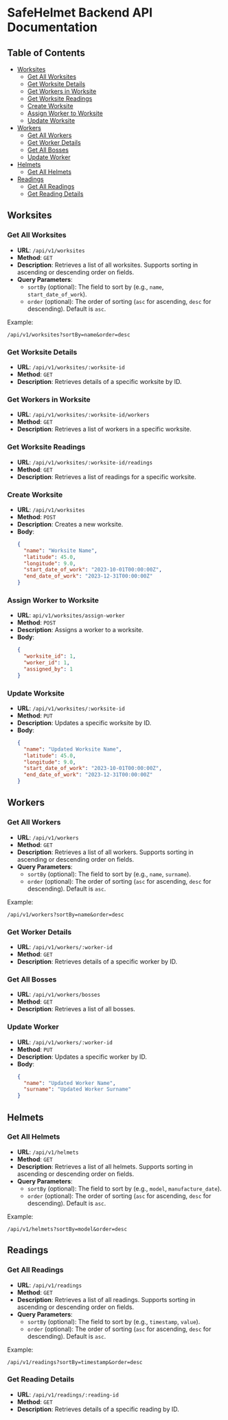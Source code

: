 # SafeHelmet Backend API Documentation

## Table of Contents
- [Worksites](#worksites)
  - [Get All Worksites](#get-all-worksites)
  - [Get Worksite Details](#get-worksite-details)
  - [Get Workers in Worksite](#get-workers-in-worksite)
  - [Get Worksite Readings](#get-worksite-readings)
  - [Create Worksite](#create-worksite)
  - [Assign Worker to Worksite](#assign-worker-to-worksite)
  - [Update Worksite](#update-worksite)
- [Workers](#workers)
  - [Get All Workers](#get-all-workers)
  - [Get Worker Details](#get-worker-details)
  - [Get All Bosses](#get-all-bosses)
  - [Update Worker](#update-worker)
- [Helmets](#helmets)
  - [Get All Helmets](#get-all-helmets)
- [Readings](#readings)
  - [Get All Readings](#get-all-readings)
  - [Get Reading Details](#get-reading-details)

## Worksites

### Get All Worksites
- **URL**: `/api/v1/worksites`
- **Method**: `GET`
- **Description**: Retrieves a list of all worksites. Supports sorting in ascending or descending order on fields.
- **Query Parameters**:
  - `sortBy` (optional): The field to sort by (e.g., `name`, `start_date_of_work`).
  - `order` (optional): The order of sorting (`asc` for ascending, `desc` for descending). Default is `asc`.

Example:
```
/api/v1/worksites?sortBy=name&order=desc
```

### Get Worksite Details
- **URL**: `/api/v1/worksites/:worksite-id`
- **Method**: `GET`
- **Description**: Retrieves details of a specific worksite by ID.

### Get Workers in Worksite
- **URL**: `/api/v1/worksites/:worksite-id/workers`
- **Method**: `GET`
- **Description**: Retrieves a list of workers in a specific worksite.

### Get Worksite Readings
- **URL**: `/api/v1/worksites/:worksite-id/readings`
- **Method**: `GET`
- **Description**: Retrieves a list of readings for a specific worksite.

### Create Worksite
- **URL**: `/api/v1/worksites`
- **Method**: `POST`
- **Description**: Creates a new worksite.
- **Body**:
  ```json
  {
    "name": "Worksite Name",
    "latitude": 45.0,
    "longitude": 9.0,
    "start_date_of_work": "2023-10-01T00:00:00Z",
    "end_date_of_work": "2023-12-31T00:00:00Z"
  }

### Assign Worker to Worksite
- **URL**: `api/v1/worksites/assign-worker`
- **Method**: `POST`
- **Description**: Assigns a worker to a worksite.
- **Body**:
  ```json
  {
    "worksite_id": 1,
    "worker_id": 1,
    "assigned_by": 1
  }

### Update Worksite
- **URL**: `/api/v1/worksites/:worksite-id`
- **Method**: `PUT`
- **Description**: Updates a specific worksite by ID.
- **Body**:
  ```json
  {
    "name": "Updated Worksite Name",
    "latitude": 45.0,
    "longitude": 9.0,
    "start_date_of_work": "2023-10-01T00:00:00Z",
    "end_date_of_work": "2023-12-31T00:00:00Z"
  }

## Workers

### Get All Workers
- **URL**: `/api/v1/workers`
- **Method**: `GET`
- **Description**: Retrieves a list of all workers. Supports sorting in ascending or descending order on fields.
- **Query Parameters**:
  - `sortBy` (optional): The field to sort by (e.g., `name`, `surname`).
  - `order` (optional): The order of sorting (`asc` for ascending, `desc` for descending). Default is `asc`.

Example:
```
/api/v1/workers?sortBy=name&order=desc
```

### Get Worker Details
- **URL**: `/api/v1/workers/:worker-id`
- **Method**: `GET`
- **Description**: Retrieves details of a specific worker by ID.

### Get All Bosses
- **URL**: `/api/v1/workers/bosses`
- **Method**: `GET`
- **Description**: Retrieves a list of all bosses.

### Update Worker
- **URL**: `/api/v1/workers/:worker-id`
- **Method**: `PUT`
- **Description**: Updates a specific worker by ID.
- **Body**:
  ```json
  {
    "name": "Updated Worker Name",
    "surname": "Updated Worker Surname"
  }

## Helmets

### Get All Helmets
- **URL**: `/api/v1/helmets`
- **Method**: `GET`
- **Description**: Retrieves a list of all helmets. Supports sorting in ascending or descending order on fields.
- **Query Parameters**:
  - `sortBy` (optional): The field to sort by (e.g., `model`, `manufacture_date`).
  - `order` (optional): The order of sorting (`asc` for ascending, `desc` for descending). Default is `asc`.

Example:
```
/api/v1/helmets?sortBy=model&order=desc
```


## Readings

### Get All Readings
- **URL**: `/api/v1/readings`
- **Method**: `GET`
- **Description**: Retrieves a list of all readings. Supports sorting in ascending or descending order on fields.
- **Query Parameters**:
  - `sortBy` (optional): The field to sort by (e.g., `timestamp`, `value`).
  - `order` (optional): The order of sorting (`asc` for ascending, `desc` for descending). Default is `asc`.

Example:
```
/api/v1/readings?sortBy=timestamp&order=desc
```

### Get Reading Details
- **URL**: `/api/v1/readings/:reading-id`
- **Method**: `GET`
- **Description**: Retrieves details of a specific reading by ID.
